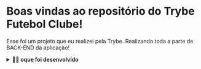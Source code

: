 # Boas vindas ao repositório do Trybe Futebol Clube!

Esse foi um projeto que eu realizei pela Trybe. Realizando toda a parte de BACK-END da aplicação!


<details>
<summary><strong>👨‍💻 oque foi desenvolvido</strong></summary><br />

  ![Exemplo app front](assets/front-example.png)

  O `TFC` é um site informativo sobre partidas e classificações de futebol! ⚽️

  No time de desenvolvimento do `TFC`, seu *squad* ficou responsável por desenvolver uma API (utilizando o método `TDD`) e também integrar *- através do docker-compose -* as aplicações para que elas funcionem consumindo um banco de dados.

  Nesse projeto, eu construir **um back-end dockerizado utilizando modelagem de dados através do Sequelize**. Desenvolvimento que **respeita regras de negócio é uma API capaz de ser consumida por um front-end já provido nesse projeto**.

  O meu back-end  implementa regras de negócio para popular adequadamente a tabela disponível no front-end que será exibida para a pessoa usuária do sistema.

</details>
